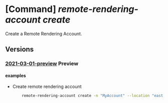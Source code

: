 # [Command] _remote-rendering-account create_

Create a Remote Rendering Account.

## Versions

### [2021-03-01-preview](/Resources/mgmt-plane/L3N1YnNjcmlwdGlvbnMve30vcmVzb3VyY2Vncm91cHMve30vcHJvdmlkZXJzL21pY3Jvc29mdC5taXhlZHJlYWxpdHkvcmVtb3RlcmVuZGVyaW5nYWNjb3VudHMve30=/2021-03-01-preview.xml) **Preview**

<!-- mgmt-plane /subscriptions/{}/resourcegroups/{}/providers/microsoft.mixedreality/remoterenderingaccounts/{} 2021-03-01-preview -->

#### examples

- Create remote rendering account
    ```bash
        remote-rendering-account create -n "MyAccount" --location "eastus2euap" --resource-group "MyResourceGroup"
    ```

